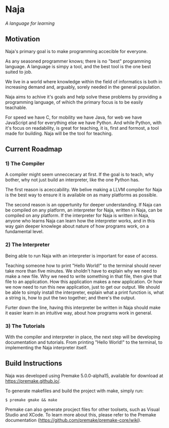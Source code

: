 # Naja

*A language for learning*

## Motivation

Naja's primary goal is to make programming accecible for everyone.

As any seasoned programmer knows; there is no "best" programming language. A language is simpy a tool, and the best tool is the one best suited to job.

We live in a world where knowledge within the field of informatics is both in increasing demand and, arguably, sorely needed in the general population.

Naja aims to achive it's goals and help solve these problems by providing a programming language, of wihich the primary focus is to be easily teachable.

For speed we have C, for mobility we have Java, for web we have JavaScript and for everything else we have Python. And while Python, with it's focus on readability, is great for teaching, it is, first and formost, a tool made for building. Naja will be the tool for teaching.

## Current Roadmap

### 1) The Compiler

A compiler might seem unneccecary at first. If the goal is to teach, why bother, why not just build an interpreter, like the one Python has.

The first reason is aceccability. We belive making a LLVM compiler for Naja is the best way to ensure it is available on as many platforms as possible.

The second reason is an oppertunity for deeper understanding. If Naja can be compiled on any platform, an interpreter for Naja, written in Naja, can be compiled on any platform. If the interpreter for Naja is written in Naja, anyone who learns Naja can learn how the interpreter works, and in this way gain deeper knowlege about nature of how programs work, on a fundamental level.

### 2) The Interpreter

Being able to run Naja with an interpreter is important for ease of access.

Teaching someone how to print "Hello World!" to the terminal should never take more than five minutes. We sholdn't have to explain why we need to make a new file. Why we need to write something in that file, then give that file to an application. How this application makes a new application. Or how we now need to run this new application, just to get our output. We should be able to simply install the interpreter, explain what a print function is, what a string is, how to put the two together; and there's the output.

Furter down the line, having this interpreter be written in Naja should make it easier learn in an intuitive way, about how programs work in general.

### 3) The Tutorials

With the compiler and interpreter in place, the next step will be developing documentation and tutorials. From printing "Hello World!" to the terminal, to implementing the Naja interpreter itself.

## Build Instructions

Naja was developed using Premake 5.0.0-alpha15, available for download at https://premake.github.io/.

To generate makefiles and build the project with make, simply run:

    $ premake gmake && make

Premake can also generate procject files for other toolsets, such as Visual Studio and XCode. To learn more about this, please refer to the Premake documentation (https://github.com/premake/premake-core/wiki).

